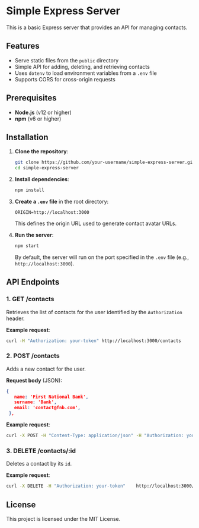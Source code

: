
# Simple Express Server

This is a basic Express server that provides an API for managing contacts.

## Features

- Serve static files from the `public` directory
- Simple API for adding, deleting, and retrieving contacts
- Uses `dotenv` to load environment variables from a `.env` file
- Supports CORS for cross-origin requests

## Prerequisites

- **Node.js** (v12 or higher)
- **npm** (v6 or higher)

## Installation

1. **Clone the repository**:

   ```bash
   git clone https://github.com/your-username/simple-express-server.git
   cd simple-express-server
   ```

2. **Install dependencies**:

   ```bash
   npm install
   ```

3. **Create a `.env` file** in the root directory:

   ```
   ORIGIN=http://localhost:3000
   ```

   This defines the origin URL used to generate contact avatar URLs.


4. **Run the server**:

   ```bash
   npm start
   ```

   By default, the server will run on the port specified in the `.env` file (e.g., `http://localhost:3000`).

## API Endpoints

### 1. **GET /contacts**

   Retrieves the list of contacts for the user identified by the `Authorization` header.

   **Example request**:

   ```bash
   curl -H "Authorization: your-token" http://localhost:3000/contacts
   ```

### 2. **POST /contacts**

   Adds a new contact for the user.

   **Request body** (JSON):
   ```json
   {
      name: 'First National Bank',
      surname: 'Bank',
      email: 'contact@fnb.com',
    },
   ```

   **Example request**:

   ```bash
   curl -X POST -H "Content-Type: application/json" -H "Authorization: your-token"    -d '{"name": "John Doe", "handle": "@johndoe"}'    http://localhost:3000/contacts
   ```

### 3. **DELETE /contacts/:id**

   Deletes a contact by its `id`.

   **Example request**:

   ```bash
   curl -X DELETE -H "Authorization: your-token"    http://localhost:3000/contacts/contact-id
   ```

## License

This project is licensed under the MIT License.
